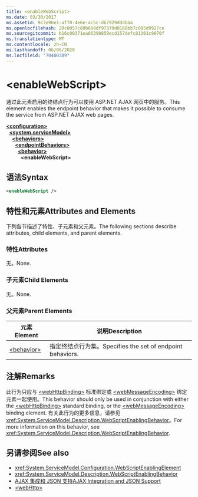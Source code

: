 ```yaml
---
title: <enableWebScript>
ms.date: 03/30/2017
ms.assetid: 9c7e96e1-af70-4e6e-ac5c-d67929dddbaa
ms.openlocfilehash: 20c0057c80b668df97379d0168bb7c005d9927ce
ms.sourcegitcommit: b16c00371ea06398859ecd157defc81301c9070f
ms.translationtype: MT
ms.contentlocale: zh-CN
ms.lasthandoff: 06/06/2020
ms.locfileid: "70400389"
---
```

# \<enableWebScript>
<span data-ttu-id="113be-101">通过此元素启用的终结点行为可以使用 ASP.NET AJAX 网页中的服务。</span><span class="sxs-lookup"><span data-stu-id="113be-101">This element enables the endpoint behavior that makes it possible to consume the service from ASP.NET AJAX web pages.</span></span>  
  
[**\<configuration>**](../configuration-element.md)\
&nbsp;&nbsp;[**\<system.serviceModel>**](system-servicemodel.md)\
&nbsp;&nbsp;&nbsp;&nbsp;[**\<behaviors>**](behaviors.md)\
&nbsp;&nbsp;&nbsp;&nbsp;&nbsp;&nbsp;[**\<endpointBehaviors>**](endpointbehaviors.md)\
&nbsp;&nbsp;&nbsp;&nbsp;&nbsp;&nbsp;&nbsp;&nbsp;[**\<behavior>**](behavior-of-endpointbehaviors.md)\
&nbsp;&nbsp;&nbsp;&nbsp;&nbsp;&nbsp;&nbsp;&nbsp;&nbsp;&nbsp;**\<enableWebScript>**  
  
## <a name="syntax"></a><span data-ttu-id="113be-102">语法</span><span class="sxs-lookup"><span data-stu-id="113be-102">Syntax</span></span>  
  
```xml  
<enableWebScript />
```  
  
## <a name="attributes-and-elements"></a><span data-ttu-id="113be-103">特性和元素</span><span class="sxs-lookup"><span data-stu-id="113be-103">Attributes and Elements</span></span>  
 <span data-ttu-id="113be-104">下列各节描述了特性、子元素和父元素。</span><span class="sxs-lookup"><span data-stu-id="113be-104">The following sections describe attributes, child elements, and parent elements.</span></span>  
  
### <a name="attributes"></a><span data-ttu-id="113be-105">特性</span><span class="sxs-lookup"><span data-stu-id="113be-105">Attributes</span></span>  
 <span data-ttu-id="113be-106">无。</span><span class="sxs-lookup"><span data-stu-id="113be-106">None.</span></span>  
  
### <a name="child-elements"></a><span data-ttu-id="113be-107">子元素</span><span class="sxs-lookup"><span data-stu-id="113be-107">Child Elements</span></span>  
 <span data-ttu-id="113be-108">无。</span><span class="sxs-lookup"><span data-stu-id="113be-108">None.</span></span>  
  
### <a name="parent-elements"></a><span data-ttu-id="113be-109">父元素</span><span class="sxs-lookup"><span data-stu-id="113be-109">Parent Elements</span></span>  
  
|<span data-ttu-id="113be-110">元素</span><span class="sxs-lookup"><span data-stu-id="113be-110">Element</span></span>|<span data-ttu-id="113be-111">说明</span><span class="sxs-lookup"><span data-stu-id="113be-111">Description</span></span>|  
|-------------|-----------------|  
|[\<behavior>](behavior-of-endpointbehaviors.md)|<span data-ttu-id="113be-112">指定终结点行为集。</span><span class="sxs-lookup"><span data-stu-id="113be-112">Specifies the set of endpoint behaviors.</span></span>|  
  
## <a name="remarks"></a><span data-ttu-id="113be-113">注解</span><span class="sxs-lookup"><span data-stu-id="113be-113">Remarks</span></span>  
 <span data-ttu-id="113be-114">此行为只应与 [\<webHttpBinding>](webhttpbinding.md) 标准绑定或 [\<webMessageEncoding>](webmessageencoding.md) 绑定元素一起使用。</span><span class="sxs-lookup"><span data-stu-id="113be-114">This behavior should only be used in conjunction with either the [\<webHttpBinding>](webhttpbinding.md) standard binding, or the [\<webMessageEncoding>](webmessageencoding.md) binding element.</span></span>  <span data-ttu-id="113be-115">有关此行为的更多信息，请参见 <xref:System.ServiceModel.Description.WebScriptEnablingBehavior>。</span><span class="sxs-lookup"><span data-stu-id="113be-115">For more information on this behavior, see <xref:System.ServiceModel.Description.WebScriptEnablingBehavior>.</span></span>  
  
## <a name="see-also"></a><span data-ttu-id="113be-116">另请参阅</span><span class="sxs-lookup"><span data-stu-id="113be-116">See also</span></span>

- <xref:System.ServiceModel.Configuration.WebScriptEnablingElement>
- <xref:System.ServiceModel.Description.WebScriptEnablingBehavior>
- [<span data-ttu-id="113be-117">AJAX 集成和 JSON 支持</span><span class="sxs-lookup"><span data-stu-id="113be-117">AJAX Integration and JSON Support</span></span>](../../../wcf/feature-details/ajax-integration-and-json-support.md)
- [\<webHttp>](webhttp.md)
